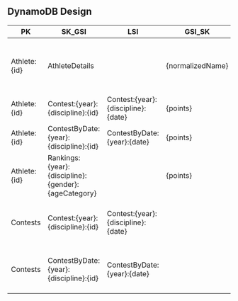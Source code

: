 ## DynamoDB Design

| PK                                                     | SK_GSI                                              | LSI                                | GSI_SK           | ...Attributes                                                            |
| ------------------------------------------------------ | --------------------------------------------------- | ---------------------------------- | ---------------- | ------------------------------------------------------------------------ |
| Athlete:{id}                                           | AthleteDetails                                      |                                    | {normalizedName} | name, surname, birth, gender, country, continent, ageCategory, createdAt |
| Athlete:{id}                                           | Contest:{year}:{discipline}:{id}                    | Contest:{year}:{discipline}:{date} | {points}         | rank                                                                     |
| Athlete:{id}                                           | ContestByDate:{year}:{discipline}:{id}              | ContestByDate:{year}:{date}        | {points}         | rank                                                                     |
| Athlete:{id}                                           | Rankings:{year}:{discipline}:{gender}:{ageCategory} |                                    | {points}         | normalizedName, name, surname country, continent                         |
| Contests                                               | Contest:{year}:{discipline}:{id}                    | Contest:{year}:{discipline}:{date} |                  | name, city, country, prize, prizeUnit, category, profile, createdAt      |
| Contests                                               | ContestByDate:{year}:{discipline}:{id}              | ContestByDate:{year}:{date}        |                  | name, city, country, prize, prizeUnit, category, profile, createdAt      |
